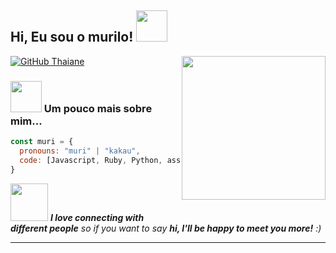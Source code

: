 <h2> Hi, Eu sou o murilo! <img src="https://cdn.discordapp.com/attachments/951749489360764948/995419390361211041/6da3ee3848e7d5b49bea3a45824631b7.jpg?width=416&height=410" width="50"></h2>
<img align='right' src="[https://media.giphy.com/media/ieyl9zmCjO4b4t6qoY/giphy.gif](https://cdn.discordapp.com/attachments/951749489360764948/995419390361211041/6da3ee3848e7d5b49bea3a45824631b7.jpg?width=416&height=410)" width="230">
</em></p>

[![GitHub Thaiane](https://img.shields.io/github/followers/murilindao?label=follow&style=social)](https://github.com/murilindao)


### <img src="https://media.giphy.com/media/VgCDAzcKvsR6OM0uWg/giphy.gif" width="50"> Um pouco mais sobre mim...

```javascript
const muri = {
  pronouns: "muri" | "kakau",
  code: [Javascript, Ruby, Python, assembly, xanascript],
}
```

<img src="https://media.giphy.com/media/LnQjpWaON8nhr21vNW/giphy.gif" width="60"> <em><b>I love connecting with different people</b> so if you want to say <b>hi, I'll be happy to meet you more!</b> :)</em>

---
